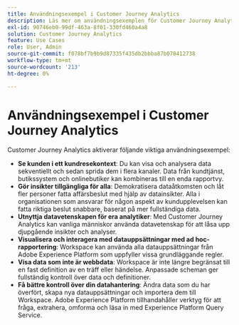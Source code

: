 ```yaml
---
title: Användningsexempel i Customer Journey Analytics
description: Läs mer om användningsexemplen för Customer Journey Analytics
exl-id: 90746eb0-99df-463a-8f01-330fd460a4a8
solution: Customer Journey Analytics
feature: Use Cases
role: User, Admin
source-git-commit: f078bf7b9b9d87335f435db2bbba87b078412738
workflow-type: tm+mt
source-wordcount: '213'
ht-degree: 0%

---
```


# Användningsexempel i Customer Journey Analytics

Customer Journey Analytics aktiverar följande viktiga användningsexempel:

* **Se kunden i ett kundresekontext**: Du kan visa och analysera data sekventiellt och sedan sprida dem i flera kanaler. Data från kundtjänst, butikssystem och onlinebutiker kan kombineras till en enda rapportvy.
* **Gör insikter tillgängliga för alla**: Demokratisera dataåtkomsten och låt fler personer fatta affärsbeslut med hjälp av datainsikter. Alla i organisationen som ansvarar för någon aspekt av kundupplevelsen kan fatta riktiga beslut snabbare, baserat på mer fullständiga data.
* **Utnyttja datavetenskapen för era analytiker**: Med Customer Journey Analytics kan vanliga människor använda datavetenskap för att låsa upp djupgående insikter och analyser.
* **Visualisera och interagera med datauppsättningar med ad hoc-rapportering**: Workspace kan använda alla datauppsättningar från Adobe Experience Platform som uppfyller vissa grundläggande regler.
* **Visa data som inte är webbdata**: Workspace är inte längre begränsat till en fast definition av en träff eller händelse. Anpassade scheman ger fullständig kontroll över data och definitioner.
* **Få bättre kontroll över din datahantering**: Ändra data som du har överfört, skapa nya datauppsättningar och importera dem till Workspace. Adobe Experience Platform tillhandahåller verktyg för att fråga, extrahera, omforma och läsa in med Experience Platform Query Service.
